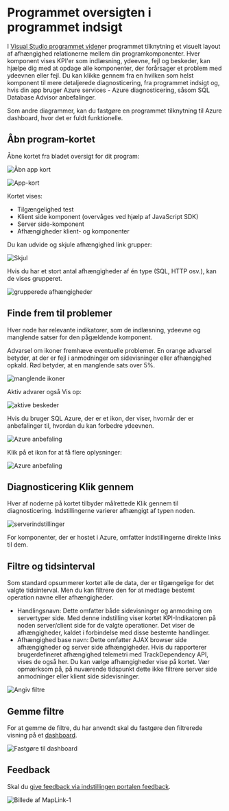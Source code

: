 <properties 
    pageTitle="Programmet oversigten i programmet indsigt | Microsoft Azure" 
    description="En visuel præsentation af afhængigheder mellem app komponenter mærket med KPI'er og beskeder." 
    services="application-insights" 
    documentationCenter=""
    authors="SoubhagyaDash" 
    manager="douge"/>

<tags 
    ms.service="application-insights" 
    ms.workload="tbd" 
    ms.tgt_pltfrm="ibiza" 
    ms.devlang="na" 
    ms.topic="article" 
    ms.date="06/15/2016" 
    ms.author="awills"/>
 
# <a name="application-map-in-application-insights"></a>Programmet oversigten i programmet indsigt

I [Visual Studio programmet viden](app-insights-overview.md)er programmet tilknytning et visuelt layout af afhængighed relationerne mellem din programkomponenter. Hver komponent vises KPI'er som indlæsning, ydeevne, fejl og beskeder, kan hjælpe dig med at opdage alle komponenter, der forårsager et problem med ydeevnen eller fejl. Du kan klikke gennem fra en hvilken som helst komponent til mere detaljerede diagnosticering, fra programmet indsigt og, hvis din app bruger Azure services - Azure diagnosticering, såsom SQL Database Advisor anbefalinger.

Som andre diagrammer, kan du fastgøre en programmet tilknytning til Azure dashboard, hvor det er fuldt funktionelle. 

## <a name="open-the-application-map"></a>Åbn program-kortet

Åbne kortet fra bladet oversigt for dit program:

![Åbn app kort](./media/app-insights-app-map/01.png)

![App-kort](./media/app-insights-app-map/02.png)

Kortet vises:

* Tilgængelighed test
* Klient side komponent (overvåges ved hjælp af JavaScript SDK)
* Server side-komponent
* Afhængigheder klient- og komponenter

Du kan udvide og skjule afhængighed link grupper:

![Skjul](./media/app-insights-app-map/03.png)
 
Hvis du har et stort antal afhængigheder af én type (SQL, HTTP osv.), kan de vises grupperet. 


![grupperede afhængigheder](./media/app-insights-app-map/03-2.png)
 
 
## <a name="spot-problems"></a>Finde frem til problemer

Hver node har relevante indikatorer, som de indlæsning, ydeevne og manglende satser for den pågældende komponent. 

Advarsel om ikoner fremhæve eventuelle problemer. En orange advarsel betyder, at der er fejl i anmodninger om sidevisninger eller afhængighed opkald. Rød betyder, at en manglende sats over 5%.


![manglende ikoner](./media/app-insights-app-map/04.png)

 
Aktiv advarer også Vis op: 


![aktive beskeder](./media/app-insights-app-map/05.png)
 
Hvis du bruger SQL Azure, der er et ikon, der viser, hvornår der er anbefalinger til, hvordan du kan forbedre ydeevnen. 


![Azure anbefaling](./media/app-insights-app-map/06.png)

Klik på et ikon for at få flere oplysninger:


![Azure anbefaling](./media/app-insights-app-map/07.png)
 
 
## <a name="diagnostic-click-through"></a>Diagnosticering Klik gennem

Hver af noderne på kortet tilbyder målrettede Klik gennem til diagnosticering. Indstillingerne varierer afhængigt af typen noden.

![serverindstillinger](./media/app-insights-app-map/09.png)

 
For komponenter, der er hostet i Azure, omfatter indstillingerne direkte links til dem.


## <a name="filters-and-time-range"></a>Filtre og tidsinterval

Som standard opsummerer kortet alle de data, der er tilgængelige for det valgte tidsinterval. Men du kan filtrere den for at medtage bestemt operation navne eller afhængigheder.

* Handlingsnavn: Dette omfatter både sidevisninger og anmodning om servertyper side. Med denne indstilling viser kortet KPI-Indikatoren på noden server/client side for de valgte operationer. Det viser de afhængigheder, kaldet i forbindelse med disse bestemte handlinger.
* Afhængighed base navn: Dette omfatter AJAX browser side afhængigheder og server side afhængigheder. Hvis du rapporterer brugerdefineret afhængighed telemetri med TrackDependency API, vises de også her. Du kan vælge afhængigheder vise på kortet. Vær opmærksom på, på nuværende tidspunkt dette ikke filtrere server side anmodninger eller klient side sidevisninger.


![Angiv filtre](./media/app-insights-app-map/11.png)

 
 
## <a name="save-filters"></a>Gemme filtre

For at gemme de filtre, du har anvendt skal du fastgøre den filtrerede visning på et [dashboard](app-insights-dashboards.md).


![Fastgøre til dashboard](./media/app-insights-app-map/12.png)
 


## <a name="feedback"></a>Feedback

Skal du [give feedback via indstillingen portalen feedback](app-insights-get-dev-support.md).


![Billede af MapLink-1](./media/app-insights-app-map/13.png)


